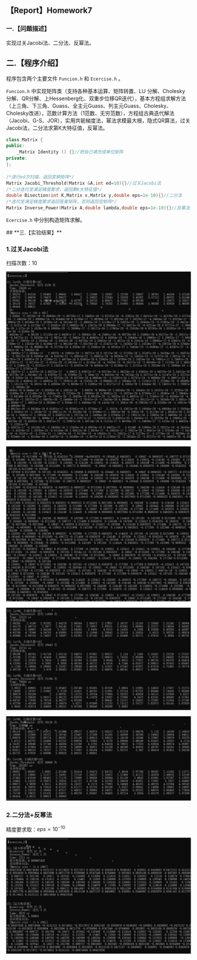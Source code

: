 

## 【Report】Homework7

### **一.【问题描述】**

实现过关Jacobi法、二分法、反幂法。

## **二.【程序介绍】**

程序包含两个主要文件 `Funcion.h` 和 `Ecercise.h` 。

`Funcion.h` 中实现矩阵类（支持各种基本运算、矩阵转置、LU 分解、Cholesky 分解、QR分解、上Hessenberg化、双重步位移QR迭代），基本方程组求解方法（上三角、下三角、Guass、全主元Guass、列主元Guass、Cholesky、Cholesky改进），范数计算方法（1范数、无穷范数），方程组古典迭代解法（Jacobi、G-S、JOR），实用共轭梯度法，幂法求模最大根，隐式QR算法，过关Jacobi法，二分法求第K大特征值，反幂法。

```cpp
class Matrix {
public:
    _Matrix Identity () {}//把自己填充成单位矩阵
private:
};

/*进行ed次扫描，返回变换矩阵*/
Matrix Jacobi_Threshold(Matrix &A,int ed=10){}//过关Jacobi法
/*二分迭代至满足精度要求，返回第K大特征值*/
double Bisection(int K,Matrix x,Matrix y,double eps=1e-10){}//二分法
/*迭代至满足精度要求返回答案矩阵，否则返回空矩阵*/
Matrix Inverse_Power(Matrix A,double lambda,double eps=1e-10){}//反幂法
```

`Ecercise.h` 中分别构造矩阵求解。

<div STYLE="page-break-after: always;"></div>
## **三.【实验结果】**

### **1.过关Jacobi法**

扫描次数：$10$

![](./_1.PNG)

![](./_2.PNG)

![](./_3.PNG)

![](./_4.PNG)

### **2.二分法+反幂法**

精度要求取：$eps=10^{-10}$

![](./_5.PNG)

<div STYLE="page-break-after: always;"></div>
